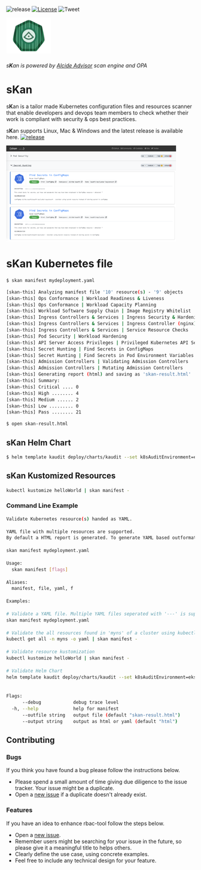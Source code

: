 ![release](https://img.shields.io/github/v/release/alcideio/skan?sort=semver)
[![License](https://img.shields.io/badge/License-Apache%202.0-blue.svg)](https://opensource.org/licenses/Apache-2.0)
![Tweet](https://img.shields.io/twitter/url?style=social&url=https%3A%2F%2Fgithub.com%2Falcideio%2Fskan)

<img src="img/skan.png" alt="skan" width="120"/>

###### s**K**an is powered by [Alcide Advisor](https://www.alcide.io/kubernetes-advisor) scan engine and OPA

# s**K**an

s**K**an is a tailor made Kubernetes configuration files and resources scanner that enable developers and devops team members to check whether their work is compliant with security & ops best practices.

s**K**an supports Linux, Mac & Windows and the latest release is available here. [![release](https://img.shields.io/github/v/release/alcideio/skan?sort=semver)](https://github.com/alcideio/skan/releases)

<img src="img/skan-html-report-secret.png" alt="skan" width="90%"/>

# s**K**an Kubernetes file

```sh
$ skan manifest mydeployment.yaml
```

```sh
[skan-this] Analyzing manifest file '10' resource(s) - '9' objects
[skan-this] Ops Conformance | Workload Readiness & Liveness
[skan-this] Ops Conformance | Workload Capacity Planning
[skan-this] Workload Software Supply Chain | Image Registry Whitelist
[skan-this] Ingress Controllers & Services | Ingress Security & Hardening Configuration
[skan-this] Ingress Controllers & Services | Ingress Controller (nginx) 
[skan-this] Ingress Controllers & Services | Service Resource Checks
[skan-this] Pod Security | Workload Hardening
[skan-this] API Server Access Privileges | Privileged Kubernetes API Server Access
[skan-this] Secret Hunting | Find Secrets in ConfigMaps
[skan-this] Secret Hunting | Find Secrets in Pod Environment Variables
[skan-this] Admission Controllers | Validating Admission Controllers
[skan-this] Admission Controllers | Mutating Admission Controllers
[skan-this] Generating report (html) and saving as 'skan-result.html'
[skan-this] Summary:
[skan-this] Critical .... 0
[skan-this] High ........ 4
[skan-this] Medium ...... 2
[skan-this] Low ......... 0
[skan-this] Pass ........ 21
```

```sh
$ open skan-result.html
```

## s**K**an **Helm Chart**

```sh
$ helm template kaudit deploy/charts/kaudit --set k8sAuditEnvironment=eks | %v manifest -
```
## s**K**an **Kustomized Resources**

```sh
kubectl kustomize helloWorld | skan manifest -
```

### Command Line Example

```sh
Validate Kubernetes resource(s) handed as YAML.

YAML file with multiple resources are supported.
By default a HTML report is generated. To generate YAML based outformat use --output flag

skan manifest mydeployment.yaml

Usage:
  skan manifest [flags]

Aliases:
  manifest, file, yaml, f

Examples:

# Validate a YAML file. Multiple YAML files seperated with '---' is supported
skan manifest mydeployment.yaml

# Validate the all resources found in 'myns' of a cluster using kubectl
kubectl get all -n myns -o yaml | skan manifest -

# Validate resource kustomization
kubectl kustomize helloWorld | skan manifest -

# Validate Helm Chart
helm template kaudit deploy/charts/kaudit --set k8sAuditEnvironment=eks | skan manifest -


Flags:
      --debug            debug trace level
  -h, --help             help for manifest
      --outfile string   output file (default "skan-result.html")
      --output string    output as html or yaml (default "html")
```

## Contributing

### Bugs

If you think you have found a bug please follow the instructions below.

- Please spend a small amount of time giving due diligence to the issue tracker. Your issue might be a duplicate.
- Open a [new issue](https://github.com/alcideio/rbac-tool/issues/new) if a duplicate doesn't already exist.

### Features

If you have an idea to enhance rbac-tool follow the steps below.

- Open a [new issue](https://github.com/alcideio/rbac-tool/issues/new).
- Remember users might be searching for your issue in the future, so please give it a meaningful title to helps others.
- Clearly define the use case, using concrete examples.
- Feel free to include any technical design for your feature.
